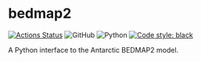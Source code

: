 # bedmap2

[![Actions Status](https://github.com/rprechelt/pybedmap2/workflows/Pytest/badge.svg)](https://github.com/rprechelt/bedmap2/actions)
![GitHub](https://img.shields.io/github/license/rprechelt/bedmap2?logoColor=brightgreen)
![Python](https://img.shields.io/badge/python-3.6%20%7C%203.7%20%7C%203.8-blue)
[![Code style: black](https://img.shields.io/badge/code%20style-black-000000.svg)](https://github.com/psf/black)

A Python interface to the Antarctic BEDMAP2 model. 

